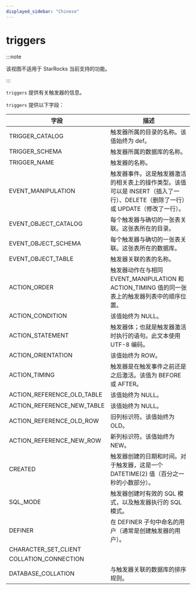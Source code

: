 ```yaml
---
displayed_sidebar: "Chinese"
---
```


# triggers

:::note

该视图不适用于 StarRocks 当前支持的功能。

:::

`triggers` 提供有关触发器的信息。

`triggers` 提供以下字段：

| 字段                       | 描述                                                         |
| -------------------------- | ------------------------------------------------------------ |
| TRIGGER_CATALOG            | 触发器所属的目录的名称。该值始终为 def。                     |
| TRIGGER_SCHEMA             | 触发器所属的数据库的名称。                                   |
| TRIGGER_NAME               | 触发器的名称。                                               |
| EVENT_MANIPULATION         | 触发器事件。这是触发器激活的相关表上的操作类型。该值可以是 INSERT（插入了一行）、DELETE（删除了一行）或 UPDATE（修改了一行）。 |
| EVENT_OBJECT_CATALOG       | 每个触发器与确切的一张表关联。这张表所在的目录。             |
| EVENT_OBJECT_SCHEMA        | 每个触发器与确切的一张表关联。这张表所在的数据库。           |
| EVENT_OBJECT_TABLE         | 触发器关联的表的名称。                                       |
| ACTION_ORDER               | 触发器动作在与相同 EVENT_MANIPULATION 和 ACTION_TIMING 值的同一张表上的触发器列表中的顺序位置。 |
| ACTION_CONDITION           | 该值始终为 NULL。                                            |
| ACTION_STATEMENT           | 触发器体；也就是触发器激活时执行的语句。此文本使用 UTF-8 编码。 |
| ACTION_ORIENTATION         | 该值始终为 ROW。                                             |
| ACTION_TIMING              | 触发器是在触发事件之前还是之后激活。该值为 BEFORE 或 AFTER。 |
| ACTION_REFERENCE_OLD_TABLE | 该值始终为 NULL。                                            |
| ACTION_REFERENCE_NEW_TABLE | 该值始终为 NULL。                                            |
| ACTION_REFERENCE_OLD_ROW   | 旧列标识符。该值始终为 OLD。                                 |
| ACTION_REFERENCE_NEW_ROW   | 新列标识符。该值始终为 NEW。                                 |
| CREATED                    | 触发器创建的日期和时间。对于触发器，这是一个 DATETIME(2) 值（百分之一秒的小数部分）。 |
| SQL_MODE                   | 触发器创建时有效的 SQL 模式，以及触发器执行的 SQL 模式。     |
| DEFINER                    | 在 DEFINER 子句中命名的用户（通常是创建触发器的用户）。      |
| CHARACTER_SET_CLIENT       |                                                              |
| COLLATION_CONNECTION       |                                                              |
| DATABASE_COLLATION         | 与触发器关联的数据库的排序规则。                             |
